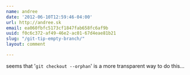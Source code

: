 ```yaml
---
name: andree
date: '2012-06-10T12:59:46-04:00'
url: http://andree.sk
email: ea060fbfc5173cf1847fab658fc6af9b
uuid: f0c6c372-af49-46e2-ac01-67d4eae81b21
slug: "/git-tip-empty-branch/"
layout: comment

---
```


seems that '<code>git checkout --orphan</code>' is a more transparent way to do this...
